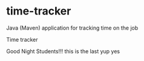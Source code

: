 # time-tracker
Java (Maven) application for tracking time on the job

Time tracker

Good Night Students!!!
this is the last 
yup
yes
